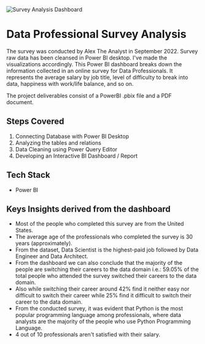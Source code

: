 ![Survey Analysis Dashboard](https://github.com/user-attachments/assets/75b1d000-2270-4680-aeac-15eee92d3708)

# Data Professional Survey Analysis
The survey was conducted by Alex The Analyst in September 2022. Survey raw data has been cleansed in Power BI desktop. I've made the visualizations accordingly. This Power BI dashboard breaks down the information collected in an online survey for Data Professionals. It represents the average salary by job title, level of difficulty to break into data, happiness with work/life balance, and so on.

The project deliverables consist of a PowerBI .pbix file and a PDF document.

## Steps Covered
1. Connecting Database with Power BI Desktop
2. Analyzing the tables and relations
3. Data Cleaning using Power Query Editor
4. Developing an Interactive BI Dashboard / Report

## Tech Stack
* Power BI

## Keys Insights derived from the dashboard
* Most of the people who completed this survey are from the United States.
* The average age of the professionals who completed the survey is 30 years (approximately).
* From the dataset, Data Scientist is the highest-paid job followed by Data Engineer and Data Architect.
* From the dashboard we can also conclude that the majority of the people are switching their careers to the data domain i.e.: 59.05% of the total people who attended the survey switched their careers to the data domain.
* Also while switching their career around 42% find it neither easy nor difficult to switch their career while 25% find it difficult to switch their career to the data domain.
* From the conducted survey, it was evident that Python is the most popular programming language among professionals, where data analysts are the majority of the people who use Python Programming Language.
* 4 out of 10 professionals aren't satisfied with their salary.
